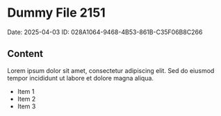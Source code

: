 # Dummy File 2151

Date: 2025-04-03
ID: 028A1064-9468-4B53-861B-C35F06B8C266

## Content

Lorem ipsum dolor sit amet, consectetur adipiscing elit.
Sed do eiusmod tempor incididunt ut labore et dolore magna aliqua.

* Item 1
* Item 2
* Item 3
